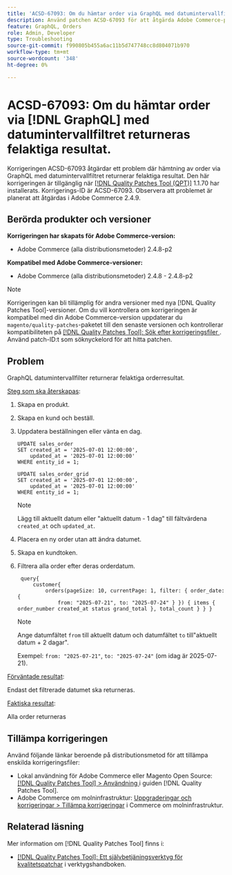 ```yaml
---
title: 'ACSD-67093: Om du hämtar order via GraphQL med datumintervallfilter returneras felaktiga resultat'
description: Använd patchen ACSD-67093 för att åtgärda Adobe Commerce-problemet där hämtning av order via GraphQL med datumintervallfiltret returnerar felaktiga resultat.
feature: GraphQL, Orders
role: Admin, Developer
type: Troubleshooting
source-git-commit: f990805b455a6ac11b5d747748cc8d804071b970
workflow-type: tm+mt
source-wordcount: '348'
ht-degree: 0%

---
```


# ACSD-67093: Om du hämtar order via [!DNL GraphQL] med datumintervallfiltret returneras felaktiga resultat.

Korrigeringen ACSD-67093 åtgärdar ett problem där hämtning av order via GraphQL med datumintervallfiltret returnerar felaktiga resultat. Den här korrigeringen är tillgänglig när [[!DNL Quality Patches Tool (QPT)]](/help/tools/quality-patches-tool/quality-patches-tool-to-self-serve-quality-patches.md) 1.1.70 har installerats. Korrigerings-ID är ACSD-67093. Observera att problemet är planerat att åtgärdas i Adobe Commerce 2.4.9.

## Berörda produkter och versioner

**Korrigeringen har skapats för Adobe Commerce-version:**

* Adobe Commerce (alla distributionsmetoder) 2.4.8-p2

**Kompatibel med Adobe Commerce-versioner:**

* Adobe Commerce (alla distributionsmetoder) 2.4.8 - 2.4.8-p2

>[!NOTE]
>
>Korrigeringen kan bli tillämplig för andra versioner med nya [!DNL Quality Patches Tool]-versioner. Om du vill kontrollera om korrigeringen är kompatibel med din Adobe Commerce-version uppdaterar du `magento/quality-patches`-paketet till den senaste versionen och kontrollerar kompatibiliteten på [[!DNL Quality Patches Tool]: Sök efter korrigeringsfiler ](https://experienceleague.adobe.com/tools/commerce-quality-patches/index.html). Använd patch-ID:t som söknyckelord för att hitta patchen.

## Problem

GraphQL datumintervallfilter returnerar felaktiga orderresultat.

<u>Steg som ska återskapas</u>:

1. Skapa en produkt.
1. Skapa en kund och beställ.
1. Uppdatera beställningen eller vänta en dag.

   ```
   UPDATE sales_order
   SET created_at = '2025-07-01 12:00:00',
       updated_at = '2025-07-01 12:00:00'
   WHERE entity_id = 1;
   
   UPDATE sales_order_grid
   SET created_at = '2025-07-01 12:00:00',
       updated_at = '2025-07-01 12:00:00'
   WHERE entity_id = 1;
   ```

   >[!NOTE]
   >
   >Lägg till aktuellt datum eller &quot;aktuellt datum - 1 dag&quot; till fältvärdena `created_at` och `updated_at`.

1. Placera en ny order utan att ändra datumet.
1. Skapa en kundtoken.
1. Filtrera alla order efter deras orderdatum.

   ```
    query{
        customer{
            orders(pageSize: 10, currentPage: 1, filter: { order_date: {
                from: "2025-07-21", to: "2025-07-24" } }) { items { order_number created_at status grand_total }, total_count } } }
   ```

   >[!NOTE]
   > Ange datumfältet `from` till aktuellt datum och datumfältet `to` till&quot;aktuellt datum + 2 dagar&quot;.
   >
   > Exempel: `from: "2025-07-21"`, `to: "2025-07-24"` (om idag är 2025-07-21).

<u>Förväntade resultat</u>:

Endast det filtrerade datumet ska returneras.

<u>Faktiska resultat</u>:

Alla order returneras

## Tillämpa korrigeringen

Använd följande länkar beroende på distributionsmetod för att tillämpa enskilda korrigeringsfiler:

* Lokal användning för Adobe Commerce eller Magento Open Source: [[!DNL Quality Patches Tool] > Användning ](/help/tools/quality-patches-tool/usage.md) i guiden [!DNL Quality Patches Tool].
* Adobe Commerce om molninfrastruktur: [Uppgraderingar och korrigeringar > Tillämpa korrigeringar](https://experienceleague.adobe.com/docs/commerce-cloud-service/user-guide/develop/upgrade/apply-patches.html) i Commerce om molninfrastruktur.

## Relaterad läsning

Mer information om [!DNL Quality Patches Tool] finns i:

* [[!DNL Quality Patches Tool]: Ett självbetjäningsverktyg för kvalitetspatchar](/help/tools/quality-patches-tool/quality-patches-tool-to-self-serve-quality-patches.md) i verktygshandboken.
